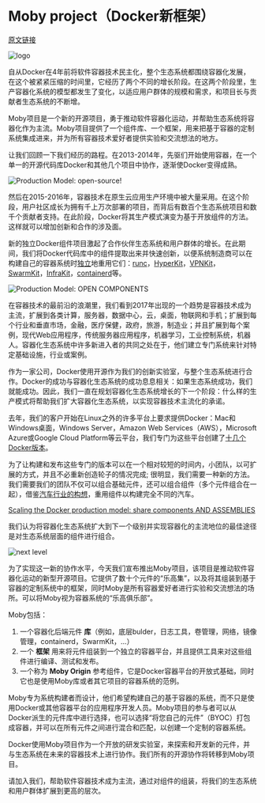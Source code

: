 # Moby project（Docker新框架）

[原文链接](https://blog.docker.com/2017/04/introducing-the-moby-project/)

![logo](https://i0.wp.com/blog.docker.com/wp-content/uploads/1-2.png?w=763&ssl=1)

自从Docker在4年前将软件容器技术民主化，整个生态系统都围绕容器化发展，在这个被紧紧压缩的时间里，它经历了两个不同的增长阶段。在这两个阶段里，生产容器化系统的模型都发生了变化，以适应用户群体的规模和需求，和项目长与贡献者生态系统的不断增。

Moby项目是一个新的开源项目，勇于推动软件容器化运动，并帮助生态系统将容器化作为主流。Moby项目提供了一个组件库、一个框架，用来把基于容器的定制系统集成进来，并为所有容器技术爱好者提供实验和交流想法的地方。

让我们回顾一下我们经历的路程。在2013-2014年，先驱们开始使用容器，在一个单一的开源代码库Docker和其他几个项目中协作，逐渐使Docker变得成熟。

![Production Model: open-source!](https://i0.wp.com/blog.docker.com/wp-content/uploads/2-2.png?w=975&ssl=1)

然后在2015-2016年，容器技术在原生云应用生产环境中被大量采用。在这个阶段，用户社区成长为拥有千上万次部署的项目，而背后有数百个生态系统项目和数千个贡献者支持。在此阶段，Docker将其生产模式演变为基于开放组件的方法。这样就可以增加创新和合作的涉及面。

新的独立Docker组件项目激起了合作伙伴生态系统和用户群体的增长。在此期间，我们将Docker代码库中的组件提取出来并快速创新，以便系统制造商可以在构建自己的容器系统时[独立](https://github.com/docker/hyperkit)地重用它们：[runc](https://github.com/opencontainers/runc)，[HyperKit](https://github.com/docker/hyperkit)，[VPNKit](https://github.com/docker/vpnkit)，[SwarmKit](https://github.com/docker/swarmkit)，[InfraKit](https://github.com/docker/infrakit)，[containerd](https://github.com/containerd/containerd)等。

![Production Model: OPEN COMPONENTS](https://i1.wp.com/blog.docker.com/wp-content/uploads/3-2.png?w=975&ssl=1)

在容器技术的最前沿的浪潮里，我们看到2017年出现的一个趋势是容器技术成为主流，扩展到各类计算，服务器，数据中心，云，桌面，物联网和手机；扩展到每个行业和垂直市场，金融，医疗保健，政府，旅游，制造业；并且扩展到每个案例，现代Web应用程序，传统服务器应用程序，机器学习，工业控制系统，机器人。容器化生态系统中许多新进入者的共同之处在于，他们建立专门系统来针对特定基础设施，行业或案例。

作为一家公司，Docker使用开源作为我们的创新实验室，与整个生态系统进行合作。Docker的成功与容器化生态系统的成功息息相关：如果生态系统成功，我们就能成功。因此，我们一直在规划容器化生态系统增长的下一个阶段：什么样的生产模式将帮助我们扩大容器化生态系统，以实现容器技术主流化的承诺。

去年，我们的客户开始在Linux之外的许多平台上要求提供Docker：Mac和Windows桌面，Windows Server，Amazon Web Services（AWS），Microsoft Azure或Google Cloud Platform等云平台，我们专门为这些平台创建了[十几个Docker版本](https://blog.docker.com/2017/03/docker-enterprise-edition/)。

为了让构建和发布这些专门的版本可以在一个相对较短的时间内，小团队，以可扩展的方式，并且不必重新创造轮子的情况完成; 很明显，我们需要一种新的方法。我们需要我们的团队不仅可以组合基础元件，还可以组合组件（多个元件组合在一起），借鉴[汽车行业的构想](https://en.wikipedia.org/wiki/List_of_Volkswagen_Group_platforms)，重用组件以构建完全不同的汽车。

[Scaling the Docker production model: share components AND ASSEMBLIES](https://i1.wp.com/blog.docker.com/wp-content/uploads/4-2.png?w=975&ssl=1)

我们认为将容器化生态系统扩大到下一个级别并实现容器化的主流地位的最佳途径是对生态系统层面的组件进行组合。

![next level](https://i0.wp.com/blog.docker.com/wp-content/uploads/5-2.png?w=975&ssl=1)

为了实现这一新的协作水平，今天我们宣布推出Moby项目，该项目是推动软件容器化运动的新型开源项目。它提供了数十个元件的“乐高集”，以及将其组装到基于容器的定制系统中的框架，同时Moby是所有容器爱好者进行实验和交流想法的场所。可以将Moby视为容器系统的“乐高俱乐部”。

Moby包括：

1. 一个容器化后端元件 **库**（例如，底层bulder，日志工具，卷管理，网络，镜像管理，containerd，SwarmKit，...）
1. 一个 **框架** 用来将元件组装到一个独立的容器平台，并且提供工具来对这些组件进行编译、测试和发布。
1. 一个称为 **Moby Origin** 参考组件，它是Docker容器平台的开放式基础，同时它也是使用Moby库或者其它项目的容器系统的范例。

Moby专为系统构建者而设计，他们希望构建自己的基于容器的系统，而不只是使用Docker或其他容器平台的应用程序开发人员。Moby项目的参与者可以从Docker派生的元件库中进行选择，也可以选择“将您自己的元件”（BYOC）打包成容器，并可以在所有元件之间进行混合和匹配，以创建一个定制的容器系统。

Docker使用Moby项目作为一个开放的研发实验室，来探索和开发新的元件，并与生态系统在未来的容器技术上进行协作。我们所有的开源协作将转移到Moby项目。

请加入我们，帮助软件容器技术成为主流，通过对组件的组装，将我们的生态系统和用户群体扩展到更高的层次。

